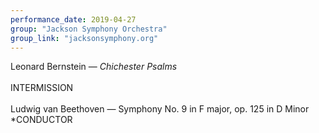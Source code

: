 ```yaml
---
performance_date: 2019-04-27
group: "Jackson Symphony Orchestra"
group_link: "jacksonsymphony.org"
---
```

Leonard Bernstein — _Chichester Psalms_<br/>
<br/>
INTERMISSION<br/>
<br/>
Ludwig van Beethoven — Symphony No. 9 in F major, op. 125 in D Minor<br/>
*CONDUCTOR
